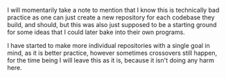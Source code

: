 I will momentarily take a note to mention that I know this is technically bad practice as one can just create a new repository for each codebase they build, and should, but this was also just supposed to be a starting ground for some ideas that I could later bake into their own programs.

I have started to make more individual repositories with a single goal in mind, as it is better practice, however sometimes crossovers still happen, for the time being I will leave this as it is, because it isn't doing any harm here.
